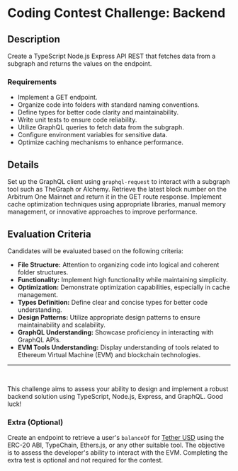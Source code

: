 # Coding Contest Challenge: Backend

## Description

Create a TypeScript Node.js Express API REST that fetches data from a subgraph and returns the values on the endpoint.

### Requirements

- Implement a GET endpoint.
- Organize code into folders with standard naming conventions.
- Define types for better code clarity and maintainability.
- Write unit tests to ensure code reliability.
- Utilize GraphQL queries to fetch data from the subgraph.
- Configure environment variables for sensitive data.
- Optimize caching mechanisms to enhance performance.

## Details

Set up the GraphQL client using `graphql-request` to interact with a subgraph tool such as TheGraph or Alchemy. Retrieve the latest block number on the Arbitrum One Mainnet and return it in the GET route response. Implement cache optimization techniques using appropriate libraries, manual memory management, or innovative approaches to improve performance.

## Evaluation Criteria

Candidates will be evaluated based on the following criteria:

- **File Structure:** Attention to organizing code into logical and coherent folder structures.
- **Functionality:** Implement high functionality while maintaining simplicity.
- **Optimization:** Demonstrate optimization capabilities, especially in cache management.
- **Types Definition:** Define clear and concise types for better code understanding.
- **Design Patterns:** Utilize appropriate design patterns to ensure maintainability and scalability.
- **GraphQL Understanding:** Showcase proficiency in interacting with GraphQL APIs.
- **EVM Tools Understanding:** Display understanding of tools related to Ethereum Virtual Machine (EVM) and blockchain technologies.

---

</br>

This challenge aims to assess your ability to design and implement a robust backend solution using TypeScript, Node.js, Express, and GraphQL. Good luck!

### Extra (Optional)

Create an endpoint to retrieve a user's `balanceOf` for [Tether USD](https://arbiscan.io/token/0xfd086bc7cd5c481dcc9c85ebe478a1c0b69fcbb9#readProxyContract) using the ERC-20 ABI, TypeChain, Ethers.js, or any other suitable tool. The objective is to assess the developer's ability to interact with the EVM. Completing the extra test is optional and not required for the contest.
